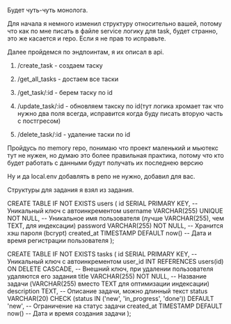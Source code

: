 Будет чуть-чуть монолога.

Для начала я немного изменил структуру относительно вашей, потому что как по мне писать в файле service логику для task, будет странно, это же касается и repo. Если я не прав то исправьте.

Далее пройдемся по эндпоинтам, я их описал в api.

1. /create_task - создаем таску
   
2. /get_all_tasks - достаем все таски
   
3. /get_task/:id - берем таску по id
   
4. /update_task/:id - обновляем такску по id(тут логика хромает так что нужно два поля всегда, исправится когда буду писать вторую часть с постгресом)
   
5. /delete_task/:id - удаление таски по id


Пройдусь по memory repo, понимаю что проект маленький и мьютекс тут не нужен, но думаю это более правильная практика, потому что кто будет работать с данными будут получать их последнею версию

Ну и да local.env добавлять в репо не нужно, добавил для вас.


Структуры для задания я взял из задания.


CREATE TABLE IF NOT EXISTS users (
    id SERIAL PRIMARY KEY, -- Уникальный ключ с автоинкрементом
    username VARCHAR(255) UNIQUE NOT NULL, -- Уникальное имя пользователя (лучше VARCHAR(255), чем TEXT, для индексации)
    password VARCHAR(255) NOT NULL, -- Хранится хэш пароля (bcrypt)
    created_at TIMESTAMP DEFAULT now() -- Дата и время регистрации пользователя
);

CREATE TABLE IF NOT EXISTS tasks (
   id SERIAL PRIMARY KEY, -- Уникальный ключ с автоинкрементом
   user_id INT REFERENCES users(id) ON DELETE CASCADE, -- Внешний ключ, при удалении пользователя удаляются его задания
   title VARCHAR(255) NOT NULL, -- Название задачи (VARCHAR(255) вместо TEXT для оптимизации индексации)
   description TEXT, -- Описание задачи, можно длинный текст
   status VARCHAR(20) CHECK (status IN ('new', 'in_progress', 'done')) DEFAULT 'new', -- Ограничение на статус задачи
   created_at TIMESTAMP DEFAULT now() -- Дата и время создания задачи
);

